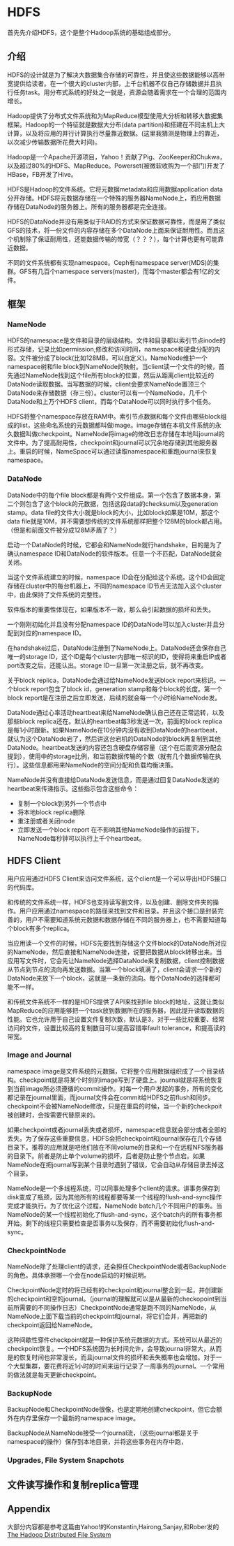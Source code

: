 # HDFS

首先先介绍HDFS，这个是整个Hadoop系统的基础组成部分。

## 介绍

HDFS的设计就是为了解决大数据集合存储的可靠性，并且使这些数据能够以高带宽提供给读者。在一个很大的cluster内部，上千台机器不仅自己存储数据并且执行任务task。用分布式系统的好处之一就是，资源会随着需求在一个合理的范围内增长。

Hadoop提供了分布式文件系统和为MapReduce模型使用大分析和转移大数据集框架。Hadoop的一个特征就是数据大分布\(data partition\)和搭建在不同主机上大计算，以及将应用的并行计算执行尽量靠近数据。\(这里我猜测是物理上的靠近，以次减少传输数据所花费大时间)。

Hadoop是一个Apache开源项目，Yahoo！贡献了Pig、ZooKeeper和Chukwa，以及超过80%的HDFS、MapReduce。Powerset(被微软收购为一个部门)开发了HBase，FB开发了Hive。

HDFS是Hadoop的文件系统。它将元数据metadata和应用数据application data分开存储。HDFS将元数据存储在一个特殊的服务器NameNode上，而应用数据存储在DataNode的服务器上。所有的服务器都是完全连接。

HDFS的DataNode并没有用类似于RAID的方式来保证数据可靠性，而是用了类似GFS的技术，将一份文件的内容存储在多个DataNode上面来保证耐用性。而且这个机制除了保证耐用性，还能数据传输的带宽（？？？），每个计算也更有可能靠近数据。

不同的文件系统都有实现namespace。Ceph有namespace server(MDS)的集群。GFS有几百个namespace servers(master)，而每个master都会有1亿的文件。

## 框架

### NameNode

HDFS的namespace是文件和目录的层级结构。文件和目录都以索引节点inode的形式存储，记录比如permission,修改和访问时间，namespace和硬盘分配的内容。文件被分成了block(比如128MB，可以自定义)。NameNode维护一个namespace树和file block到NameNode的映射。当client读一个文件的时候，首先通过NameNode找到这个file所有block的位置，然后从距离client比较近的DataNode读取数据。当写数据的时候，client会要求NameNode置顶三个DataNode来存储数据（存三份）。cluster可以有一个NameNode，几千个DataNode和上万个HDFS client，而每个DataNode可以同时执行多个任务。

HDFS将整个namespace存放在RAM中。索引节点数据和每个文件由哪些block组成的list，这些命名系统的元数据都叫做image。image存储在本机文件系统的永久数据叫做checkpoint。NameNode将image的修改日志存储在本地叫journal的文件中。为了提高耐用性，checkpoint和journal可以冗余地存储到其他服务器上。重启的时候，NameSpace可以通过读取namespace和重跑journal来恢复namespace。

### DataNode

DataNode中的每个file block都是有两个文件组成。第一个包含了数据本身，第二个则包含了这个block的元数据，包括这段data的checksum以及generation stamp。data file的文件大小就是block的大小，比如block如果是10M，那这个data file就是10M，并不需要想传统的文件系统那样把整个128M的block都占用。（但是和前面文件被分成128M矛盾了？）

启动一个DataNode的时候，它都会和NameNode就行handshake，目的是为了确认namespace ID和DataNode的软件版本。任意一个不匹配，DataNode就会关闭。

当这个文件系统建立的时候，namespace ID会在分配给这个系统。这个ID会固定存储在cluster中的每台机器上，不同的namespace ID节点无法加入这个cluster中，由此保持了文件系统的完整性。

软件版本的重要性体现在，如果版本不一致，那么会引起数据的损坏和丢失。

一个刚刚初始化并且没有分配namespace ID的DataNode可以加入cluster并且分配到对应的namespace ID。

在handshake过后，DataNode注册到了NameNode上。DataNode还会保存自己唯一的storage ID，这个ID是每个cluster内部唯一标识的ID，使得将来重启IP或者port改变之后，还能认出。storage ID一旦第一次注册之后，就不再改变。

关于block replica，DataNode会通过给NameNode发送block report来标识。一个block report包含了block id，generation stamp和每个block的长度。第一个block report是在注册之后立即发送，后续的就会每一个小时给NameNode发。

DataNode通过心率活动heartbeat来给NameNode确认自己还在正常运转，以及那些block replica还在。默认的heartbeat每3秒发送一次，前面的block replica是每1小时跟新。如果NameNode在10分钟内没有收到DataNode的heartbeat，就认为这个DataNode宕了，然后讲这台宕机的DataNode的block再复制到其他DataNode。heartbeat发送的内容还包含硬盘存储容量（这个在后面资源分配会提到），使用中的storage比例，和当前数据传输的个数（就有几个数据传输在执行）。这些信息都用来NameNode的空间分配和负载均衡决策。

NameNode并没有直接给DataNode发送信息，而是通过回复DataNode发送的heartbeat来传递指示。这些指示包含这些命令：
+ 复制一个block到另外一个节点中
+ 将本地block replica删除
+ 重注册或者关闭node
+ 立即发送一个block report
在不影响其他NameNode操作的前提下，NameNode每秒钟可以执行上千个heartbeat。

## HDFS Client

用户应用通过HDFS Client来访问文件系统，这个client是一个可以导出HDFS接口的代码库。

和传统的文件系统一样，HDFS也支持读写删文件，以及创建、删除文件夹的操作。用户应用通过namespace的路径来找到文件和目录。并且这个接口是封装完善的，用户不需要知道系统元数据和数据存储在不同的服务器上，也不需要知道每个block有多个replica。

当应用读一个文件的时候，HDFS先要找到存储这个文件block的DataNode所对应的NameNode，然后直接和NameNode连接，说要把数据从block转移出来。当应用写文件时，它会先让NameNode选择DataNode来复制数据，client控制数据从节点到节点的流向再发送数据。当第一个block填满了，client会请求一个新的DataNode来放下一个block，这就是一条新的流向。每个DataNode的选择都可能不一样。

和传统文件系统不一样的是HDFS提供了API来找到file block的地址，这就让类似MapReduce的应用能够把一个task放到数据所在的服务器，因此提升读取数据的性能。它也允许用于自己设置文件复制次数，默认是3，对于一些比较重要、经常访问的文件，设置比较高的复制数目可以提高容错率fault tolerance，和提高读的带宽。

### Image and Journal

namespace image是文件系统的元数据，它将整个应用数据组织成了一个目录结构。checkpoint就是将某个时刻的image写到了硬盘上。journal就是将系统恢复到当前image所必须遵循的commit操作。对每一个用户发起的事务，所有的变化都记录在journal里面，而journal文件会在commit给HDFS之前flush和同步。checkpoint不会被NameNode修改，只是在重启的时候，当一个新的checkpoit被创建时，会按需要代替原来的。

如果checkpoint或者journal丢失或者损坏，namespace信息就会部分或者全部的丢失。为了保存这些重要信息，HDFS会把checkpoint和journal保存在几个存储目录下。推荐的应用就是吧他们放在不同volume的目录和一个在远程NFS服务器的目录下。前者是防止单个volume的损坏，后者是防止整个节点宕。如果NameNode在把journal写到某个目录时遇到了错误，它会自动从存储目录去掉这个目录。

NameNode是一个多线程系统，可以同事处理多个client的请求。讲事务保存到disk变成了瓶颈，因为其他所有的线程都要等某一个线程的flush-and-sync操作完成才能执行。为了优化这个过程，NameNode batch几个不同用户的事务。当NameNode的某一个线程初始化了flush-and-sync，这个batch内的所有事务都开始。剩下的线程只需要检查是否事务以及保存，而不需要初始化flush-and-sync。

### CheckpointNode

NameNode除了处理client的请求，还会担任CheckpointNode或者BackupNode的角色。具体承担哪一个会在node启动的时候说明。

CheckpointNode定时的将已经有的checkpoint和journal整合到一起，并创建新的checkpoint和空的journal。（journal的理解就可以是从最新的checkopoint到当前所需要的不同操作日志）CheckpointNode通常是跑不同的NameNode，从NameNode上面下载当前的checkpoint和journal，将它们合并，再把新的checkpoint返回给NameNode。

这种间歇性穿件checkpoint就是一种保护系统元数据的方式。系统可以从最近的checkpoint恢复。一个HDFS系统因为长时间允许，会导致journal非常大，从而是的恢复时间也非常漫长，而且journal文件的损坏和丢失概率也会增加。对于一个大型集群，要花费将近1小时的时间来运行记录了一周事务的journal。一个常用的做法就是每天更新checkpoint。

### BackupNode

BackupNode和CheckpointNode很像，也是定期地创建checkpoint，但它会额外在内存里保存一个最新的namespace image。

BackupNode从NameNode接受一个journal流，（这些journal都是关于namespace的操作）保存到本地目录，并将这些事务在内存中跑，

### Upgrades, File System Snapchots


## 文件读写操作和复制replica管理

## Appendix

大部分内容都是参考这篇由Yahoo!的Konstantin,Hairong,Sanjay,和Rober发的 [The Hadoop Distributed File System](http://ieeexplore.ieee.org/document/5496972/?arnumber=5496972&tag=1)

